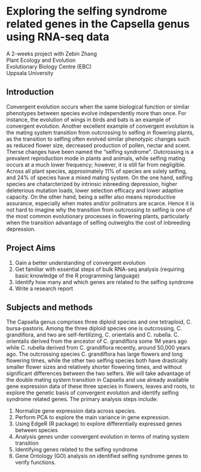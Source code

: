# Exploring the selfing syndrome related genes in the Capsella genus using RNA-seq data

A 2-weeks project with Zebin Zhang \
Plant Ecology and Evolution \
Evolutionary Biology Centre (EBC) \
Uppsala University

## Introduction
Convergent evolution occurs when the same biological function or similar phenotypes between species evolve independently more than once. For instance, the evolution of wings in birds and bats is an example of convergent evolution. Another excellent example of convergent evolution is the mating system transition from outcrossing to selfing in flowering plants, as the transition to selfing often evolved similar phenotypic changes such as reduced flower size, decreased production of pollen, nectar and scent. Therse changes have been named the “selfing syndrome”.
Outcrossing is a prevalent reproduction mode in plants and animals, while selfing mating occurs at a much lower frequency; however, it is still far from negligible. Across all plant species, approximately 11% of species are solely selfing, and 24% of species have a mixed mating system. On the one hand, selfing species are chatarcterized by intrinsic inbreeding depression, higher deleterious mutation loads, lower selection efficacy and  lower adaptive capacity. On the other hand, being a selfer also means reproductive assurance, especially when mates and/or pollinators are scarce. Hence it is not hard to imagine why the transition from outcrossing to selfing is one of the most common evolutionary processes in flowering plants, particularly when the transition advantage of selfing outweighs the cost of inbreeding depression.

## Project Aims
1.	Gain a better understanding of convergent evolution
2.	Get familiar with essential steps of bulk RNA-seq analysis (requiring basic knowledge of the R programming language)
3.	Identify how many and which genes are related to the selfing syndrome
4.	Write a research report

## Subjects and methods

The Capsella genus comprises three diploid species and one tetraploid, C. bursa-pastoris. Among the three diploid species one is outcrossing, C. grandiflora, and two are self-fertilizing, C. orientalis and C. rubella. C. orientalis derived from the ancestor of C. grandiflora some 1M years ago while C. rubella derived from C. grandiflora recently, around 50,000 years ago. The outcrossing species C. grandiflora has large flowers and long flowering times, while the other two selfing species both have drastically smaller flower sizes and relatively shorter flowering times, and without significant differences between the two selfers.
We  will take advantage of the double mating system transition in Capsella and use already available gene expression data of these three species in flowers, leaves and roots, to explore the genetic basis of convergent evolution and identify selfing syndrome related genes.
The primary analysis steps include:
1.	Normalize gene expression data across species.
2.	Perform PCA to explore the main variance in gene expression.
3.	Using EdgeR (R package) to explore differentially expressed genes between species
4.	Analysis genes under convergent evolution in terms of mating system transition
5.	Identifying genes related to the selfing syndrome
6.	Gene Ontology (GO) analysis on identified selfing syndrome genes to verify functions.
